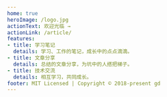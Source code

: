 ```yaml
---
home: true
heroImage: /logo.jpg
actionText: 欢迎光临 →
actionLink: /article/
features:
- title: 学习笔记
  details: 学习、工作的笔记，成长中的点点滴滴。
- title: 文章分享
  details: 总结的文章分享，为坑中的人搭把梯子。
- title: 技术交流
  details: 相互学习，共同成长。
footer: MIT Licensed | Copyright © 2018-present gd
---
```

